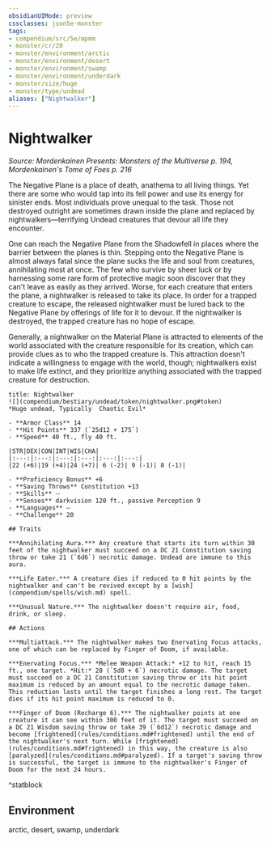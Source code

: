 ```yaml
---
obsidianUIMode: preview
cssclasses: json5e-monster
tags:
- compendium/src/5e/mpmm
- monster/cr/20
- monster/environment/arctic
- monster/environment/desert
- monster/environment/swamp
- monster/environment/underdark
- monster/size/huge
- monster/type/undead
aliases: ["Nightwalker"]
---
```

# Nightwalker
*Source: Mordenkainen Presents: Monsters of the Multiverse p. 194, Mordenkainen's Tome of Foes p. 216*  

The Negative Plane is a place of death, anathema to all living things. Yet there are some who would tap into its fell power and use its energy for sinister ends. Most individuals prove unequal to the task. Those not destroyed outright are sometimes drawn inside the plane and replaced by nightwalkers—terrifying Undead creatures that devour all life they encounter.

One can reach the Negative Plane from the Shadowfell in places where the barrier between the planes is thin. Stepping onto the Negative Plane is almost always fatal since the plane sucks the life and soul from creatures, annihilating most at once. The few who survive by sheer luck or by harnessing some rare form of protective magic soon discover that they can't leave as easily as they arrived. Worse, for each creature that enters the plane, a nightwalker is released to take its place. In order for a trapped creature to escape, the released nightwalker must be lured back to the Negative Plane by offerings of life for it to devour. If the nightwalker is destroyed, the trapped creature has no hope of escape.

Generally, a nightwalker on the Material Plane is attracted to elements of the world associated with the creature responsible for its creation, which can provide clues as to who the trapped creature is. This attraction doesn't indicate a willingness to engage with the world, though; nightwalkers exist to make life extinct, and they prioritize anything associated with the trapped creature for destruction.

```ad-statblock
title: Nightwalker
![](compendium/bestiary/undead/token/nightwalker.png#token)
*Huge undead, Typically  Chaotic Evil*

- **Armor Class** 14 
- **Hit Points** 337 (`25d12 + 175`)
- **Speed** 40 ft., fly 40 ft.

|STR|DEX|CON|INT|WIS|CHA|
|:---:|:---:|:---:|:---:|:---:|:---:|
|22 (+6)|19 (+4)|24 (+7)| 6 (-2)| 9 (-1)| 8 (-1)|

- **Proficiency Bonus** +6
- **Saving Throws** Constitution +13
- **Skills** ⏤
- **Senses** darkvision 120 ft., passive Perception 9
- **Languages** —
- **Challenge** 20

## Traits

***Annihilating Aura.*** Any creature that starts its turn within 30 feet of the nightwalker must succeed on a DC 21 Constitution saving throw or take 21 (`6d6`) necrotic damage. Undead are immune to this aura.

***Life Eater.*** A creature dies if reduced to 0 hit points by the nightwalker and can't be revived except by a [wish](compendium/spells/wish.md) spell.

***Unusual Nature.*** The nightwalker doesn't require air, food, drink, or sleep.

## Actions

***Multiattack.*** The nightwalker makes two Enervating Focus attacks, one of which can be replaced by Finger of Doom, if available.

***Enervating Focus.*** *Melee Weapon Attack:* +12 to hit, reach 15 ft., one target. *Hit:* 28 (`5d8 + 6`) necrotic damage. The target must succeed on a DC 21 Constitution saving throw or its hit point maximum is reduced by an amount equal to the necrotic damage taken. This reduction lasts until the target finishes a long rest. The target dies if its hit point maximum is reduced to 0.

***Finger of Doom (Recharge 6).*** The nightwalker points at one creature it can see within 300 feet of it. The target must succeed on a DC 21 Wisdom saving throw or take 39 (`6d12`) necrotic damage and become [frightened](rules/conditions.md#frightened) until the end of the nightwalker's next turn. While [frightened](rules/conditions.md#frightened) in this way, the creature is also [paralyzed](rules/conditions.md#paralyzed). If a target's saving throw is successful, the target is immune to the nightwalker's Finger of Doom for the next 24 hours.
```
^statblock

## Environment

arctic, desert, swamp, underdark